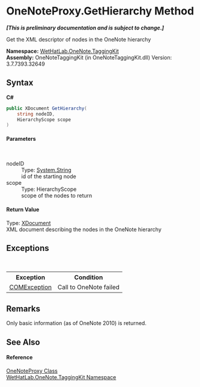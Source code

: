 # OneNoteProxy.GetHierarchy Method 
 _**\[This is preliminary documentation and is subject to change.\]**_

Get the XML descriptor of nodes in the OneNote hierarchy

**Namespace:**&nbsp;<a href="4e00c8ac-fc03-0e6d-d2fd-b2c7565a9aa0.md">WetHatLab.OneNote.TaggingKit</a><br />**Assembly:**&nbsp;OneNoteTaggingKit (in OneNoteTaggingKit.dll) Version: 3.7.7393.32649

## Syntax

**C#**<br />
``` C#
public XDocument GetHierarchy(
	string nodeID,
	HierarchyScope scope
)
```


#### Parameters
&nbsp;<dl><dt>nodeID</dt><dd>Type: <a href="http://msdn2.microsoft.com/en-us/library/s1wwdcbf" target="_blank">System.String</a><br />id of the starting node</dd><dt>scope</dt><dd>Type: HierarchyScope<br />scope of the nodes to return</dd></dl>

#### Return Value
Type: <a href="http://msdn2.microsoft.com/en-us/library/bb345449" target="_blank">XDocument</a><br />XML document describing the nodes in the OneNote hierarchy

## Exceptions
&nbsp;<table><tr><th>Exception</th><th>Condition</th></tr><tr><td><a href="http://msdn2.microsoft.com/en-us/library/02hkayhc" target="_blank">COMException</a></td><td>Call to OneNote failed</td></tr></table>

## Remarks
Only basic information (as of OneNote 2010) is returned.

## See Also


#### Reference
<a href="a46a793f-b110-250f-657a-ecb64aa3bbf7.md">OneNoteProxy Class</a><br /><a href="4e00c8ac-fc03-0e6d-d2fd-b2c7565a9aa0.md">WetHatLab.OneNote.TaggingKit Namespace</a><br />
